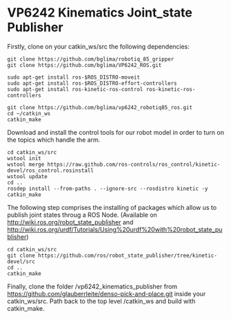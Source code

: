 # VP6242 Kinematics Joint_state Publisher

Firstly, clone on your catkin_ws/src the following dependencies:

	git clone https://github.com/bglima/robotiq_85_gripper
	git clone https://github.com/bglima/VP6242_ROS.git

	sudo apt-get install ros-$ROS_DISTRO-moveit
	sudo apt-get install ros-$ROS_DISTRO-effort-controllers
	sudo apt-get install ros-kinetic-ros-control ros-kinetic-ros-controllers

	git clone https://github.com/bglima/vp6242_robotiq85_ros.git
	cd ~/catkin_ws
	catkin_make


Download and install the control tools for our robot model in order to turn on the topics which handle the arm.

	cd catkin_ws/src
	wstool init
	wstool merge https://raw.github.com/ros-controls/ros_control/kinetic-devel/ros_control.rosinstall
	wstool update
	cd ..
	rosdep install --from-paths . --ignore-src --rosdistro kinetic -y
	catkin_make


The following step comprises the installing of packages which allow us to publish joint states throug a ROS Node.
(Available on http://wiki.ros.org/robot_state_publisher 
and http://wiki.ros.org/urdf/Tutorials/Using%20urdf%20with%20robot_state_publisher)

	cd catkin_ws/src
	git clone https://github.com/ros/robot_state_publisher/tree/kinetic-devel/src
	cd ..
	catkin_make

Finally, clone the folder /vp6242_kinematics_publisher from https://github.com/glauberrleite/denso-pick-and-place.git inside your catkin_ws/src. 
Path back to the top level /catkin_ws 
and build with catkin_make.
